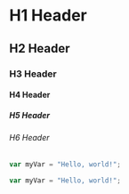 # H1 Header
## H2 Header
### H3 Header
#### H4 Header
##### H5 Header
###### H6 Header

``` javascript
var myVar = "Hello, world!";
```
``` javascript
var myVar = "Hello, world!";
```
